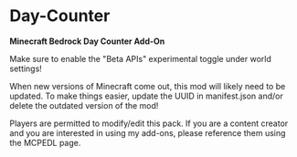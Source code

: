 # Day-Counter
**Minecraft Bedrock Day Counter Add-On**

Make sure to enable the "Beta APIs" experimental toggle under world settings!

When new versions of Minecraft come out, this mod will likely need to be updated. To make things easier, update the UUID in manifest.json and/or delete the outdated version of the mod!

Players are permitted to modify/edit this pack. If you are a content creator and you are interested in using my add-ons, please reference them using the MCPEDL page.